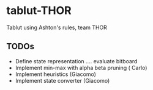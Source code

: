 # tablut-THOR
Tablut using Ashton's rules, team THOR

## TODOs
 - Define state representation .... evaluate bitboard
 - Implement min-max with alpha beta pruning ( Carlo)
 - Implement heuristics (Giacomo)
 - Implement state converter (Giacomo)
 
